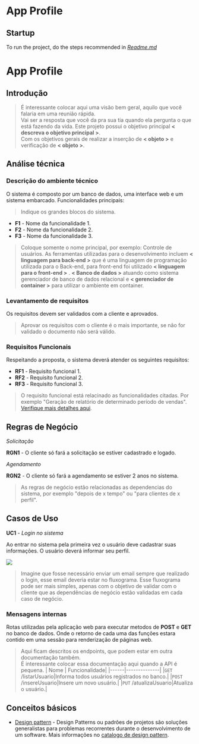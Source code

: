 # App Profile

## Startup

To run the project, do the steps recommended in [*Readme.md*](https://github.com/vinicius-mattoso/profile-app/blob/master/README.md)


# App Profile

## Introdução

> É interessante colocar aqui uma visão bem geral, aquilo que você falaria em uma reunião rápida.  
> Vai ser a resposta que você da pra sua tia quando ela pergunta o que está fazendo da vida.
Este projeto possui o objetivo principal **< descreva o objetivo principal >**.  
Com os objetivos gerais de realizar a inserção de **< objeto >** e verificação de **< objeto >**. 

## Análise técnica

### Descrição do ambiente técnico

O sistema é composto por um banco de dados, uma interface web e um sistema embarcado. Funcionalidades principais:
> Indique os grandes blocos do sistema.
* **F1** - Nome da funcionalidade 1.
* **F2** - Nome da funcionalidade 2.
* **F3** - Nome da funcionalidade 3.
> Coloque somente o nome principal, por exemplo: Controle de usuários.
As ferramentas utilizadas para o desenvolvimento incluem **< linguagem para back-end >** que é uma linguagem de programação utilizada para o Back-end, para front-end foi utilizado **< linguagem para o front-end >** . **< Banco de dados >** atuando como sistema gerenciador de banco de dados relacional e **< gerenciador de container >** para utilizar o ambiente em container.

### Levantamento de requisitos  
Os requisitos devem ser validados com a cliente e aprovados.
> Aprovar os requisitos com o cliente é o mais importante, se não for validado o documento não será válido.
### Requisitos Funcionais
Respeitando a proposta, o sistema deverá atender os seguintes requisitos:

* **RF1** - Requisito funcional 1.
* **RF2** - Requisito funcional 2.
* **RF3** - Requisito funcional 3.

> O requisito funcional está relacinado as funcionalidades citadas. Por exemplo "Geração de relatório de determinado período de vendas". [Verifique mais detalhes aqui](https://codificar.com.br/requisitos-funcionais-nao-funcionais/).
## Regras de Negócio

_Solicitação_  

**RGN1** -  O cliente só fará a solicitação se estiver cadastrado e logado.  

_Agendamento_  

**RGN2** - O cliente só fará a agendamento se estiver 2 anos no sistema.   

> As regras de negócio estão relacionadas as dependencias do sistema, por exemplo "depois de x tempo" ou "para clientes de x perfil".
## Casos de Uso

**UC1** - *Login no sistema*

Ao entrar no sistema pela primeira vez o usuário deve cadastrar suas informações. O usuário deverá informar seu perfil.

<img src="https://d2slcw3kip6qmk.cloudfront.net/marketing/pages/chart/examples/flowchart-templates/system-flowchart.svg">

> Imagine que fosse necessário enviar um email sempre que realizado o login, esse email deveria estar no fluxograma. Esse fluxograma pode ser mais simples, apenas com o objetivo de validar com o cliente que as dependências de negócio estão validadas em cada caso de negócio.
### Mensagens internas

Rotas utilizadas pela aplicação web para executar metodos de **POST** e **GET** no banco de dados. Onde o retorno de cada uma das funções estara contido em uma sessão para renderização de páginas web.

> Aqui ficam descritos os endpoints, que podem estar em outra documentação também.  
> É interessante colocar essa documentação aqui quando a API é pequena.
| Nome | Funcionalidade|
|------|--------------|
|```GET``` /listarUsuario|Informa todos usuários registrados no banco.|
|```POST``` /insereUsuario|Insere um novo usuário.|
|```PUT``` /atualizaUsuario|Atualiza o usuário.|

## Conceitos básicos
* [Design pattern](https://www.opus-software.com.br/design-patterns/) - Design Patterns ou padrões de projetos são soluções generalistas para problemas recorrentes durante o desenvolvimento de um software. Mais informações no [catalogo de design pattern](https://refactoring.guru/design-patterns). 
